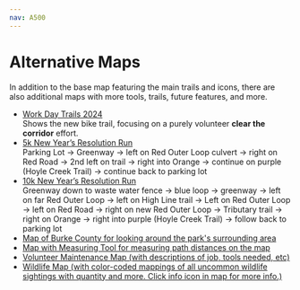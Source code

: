 ```yaml
---
nav: A500
---
```


# Alternative Maps

In addition to the base map featuring the main trails and icons, there are also additional maps with more tools, trails, future features, and more.

- [Work Day Trails 2024][link-workdaytrails]<br>
	Shows the new bike trail, focusing on a purely volunteer **clear the corridor** effort.
- [5k New Year’s Resolution Run][link-maprun5k]<br>
	Parking Lot → Greenway → left on Red Outer Loop culvert → right on Red Road → 2nd left on trail → right into Orange → continue on purple (Hoyle Creek Trail) → continue back to parking lot
- [10k New Year’s Resolution Run][link-maprun10k]<br>
	Greenway down to waste water fence → blue loop → greenway → left on far Red Outer Loop → left on High Line trail → Left on Red Outer Loop → left on Red Road → right on new Red Outer Loop → Tributary trail → right on Orange → right into purple (Hoyle Creek Trail) → follow back to parking lot
- [Map of Burke County for looking around the park's surrounding area][link-mapburke]
- [Map with Measuring Tool for measuring path distances on the map][link-mapmeasure]
- [Volunteer Maintenance Map (with descriptions of job, tools needed, etc)][link-volunteer]
- [Wildlife Map (with color-coded mappings of all uncommon wildlife sightings with quantity and more. Click info icon in map for more info.)][link-wildlife]

[link-workdaytrails]: workdaytrails.map
[link-maprun5k]: run5k.map
[link-maprun10k]: run10k.map
[link-mapburke]: mapburke.map
[link-mapmeasure]: mapmeasure.map
[link-volunteer]: volunteer.map
[link-wildlife]: wildlife.map
